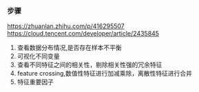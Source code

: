### 步骤
https://zhuanlan.zhihu.com/p/416295507
https://cloud.tencent.com/developer/article/2435845
1. 查看数据分布情况,是否存在样本不平衡
2. 可视化不同变量
3. 查看不同特征之间的相关性，剔除相关性强的冗余特征
4. feature crossing,数值性特征进行加减乘除，离散性特征进行合并
5. 特征重要因子